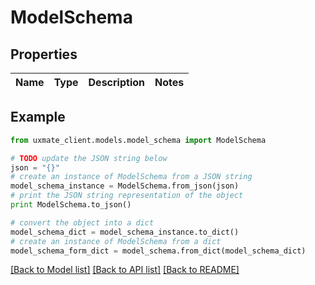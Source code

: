 # ModelSchema


## Properties
Name | Type | Description | Notes
------------ | ------------- | ------------- | -------------

## Example

```python
from uxmate_client.models.model_schema import ModelSchema

# TODO update the JSON string below
json = "{}"
# create an instance of ModelSchema from a JSON string
model_schema_instance = ModelSchema.from_json(json)
# print the JSON string representation of the object
print ModelSchema.to_json()

# convert the object into a dict
model_schema_dict = model_schema_instance.to_dict()
# create an instance of ModelSchema from a dict
model_schema_form_dict = model_schema.from_dict(model_schema_dict)
```
[[Back to Model list]](../README.md#documentation-for-models) [[Back to API list]](../README.md#documentation-for-api-endpoints) [[Back to README]](../README.md)


